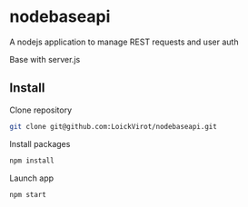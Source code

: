# nodebaseapi
A nodejs application to manage REST requests and user auth

Base with server.js

## Install
Clone repository
```bash
git clone git@github.com:LoickVirot/nodebaseapi.git
```
Install packages
```bash
npm install
```

Launch app
```bash
npm start
```
